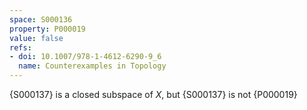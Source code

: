 ```yaml
---
space: S000136
property: P000019
value: false
refs:
- doi: 10.1007/978-1-4612-6290-9_6
  name: Counterexamples in Topology
---
```


{S000137} is a closed subspace of $X$, but {S000137} is not {P000019}
